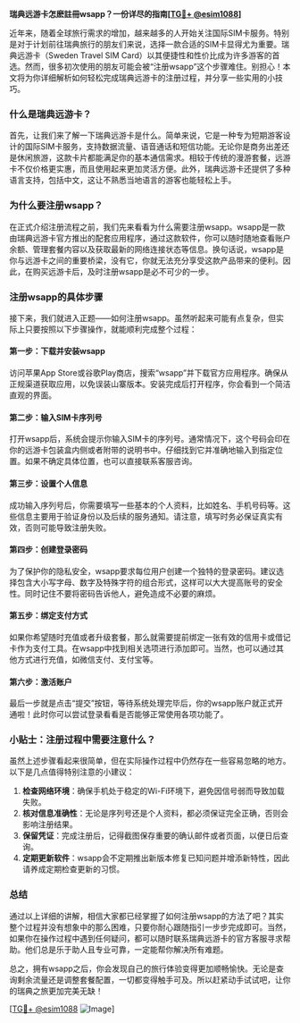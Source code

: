 **瑞典远游卡怎麽註冊wsapp？一份详尽的指南[[TG💪+ @esim1088](https://t.me/s/esim1088)]**

近年来，随着全球旅行需求的增加，越来越多的人开始关注国际SIM卡服务。特别是对于计划前往瑞典旅行的朋友们来说，选择一款合适的SIM卡显得尤为重要。瑞典远游卡（Sweden Travel SIM Card）以其便捷性和性价比成为许多游客的首选。然而，很多初次使用的朋友可能会被“注册wsapp”这个步骤难住。别担心！本文将为你详细解析如何轻松完成瑞典远游卡的注册过程，并分享一些实用的小技巧。

### 什么是瑞典远游卡？

首先，让我们来了解一下瑞典远游卡是什么。简单来说，它是一种专为短期游客设计的国际SIM卡服务，支持数据流量、语音通话和短信功能。无论你是商务出差还是休闲旅游，这款卡片都能满足你的基本通信需求。相较于传统的漫游套餐，远游卡不仅价格更实惠，而且使用起来更加灵活方便。此外，瑞典远游卡还提供了多种语言支持，包括中文，这让不熟悉当地语言的游客也能轻松上手。

### 为什么要注册wsapp？

在正式介绍注册流程之前，我们先来看看为什么需要注册wsapp。wsapp是一款由瑞典远游卡官方推出的配套应用程序，通过这款软件，你可以随时随地查看账户余额、管理套餐内容以及获取最新的网络连接状态等信息。换句话说，wsapp是你与远游卡之间的重要桥梁，没有它，你就无法充分享受这款产品带来的便利。因此，在购买远游卡后，及时注册wsapp是必不可少的一步。

### 注册wsapp的具体步骤

接下来，我们就进入正题——如何注册wsapp。虽然听起来可能有点复杂，但实际上只要按照以下步骤操作，就能顺利完成整个过程：

#### 第一步：下载并安装wsapp
访问苹果App Store或谷歌Play商店，搜索“wsapp”并下载官方应用程序。确保从正规渠道获取应用，以免误装山寨版本。安装完成后打开程序，你会看到一个简洁直观的界面。

#### 第二步：输入SIM卡序列号
打开wsapp后，系统会提示你输入SIM卡的序列号。通常情况下，这个号码会印在你的远游卡包装盒内侧或者附带的说明书中。仔细找到它并准确地输入到指定位置。如果不确定具体位置，也可以直接联系客服咨询。

#### 第三步：设置个人信息
成功输入序列号后，你需要填写一些基本的个人资料，比如姓名、手机号码等。这些信息主要用于验证身份以及后续的服务通知。请注意，填写时务必保证真实有效，否则可能导致注册失败。

#### 第四步：创建登录密码
为了保护你的隐私安全，wsapp要求每位用户创建一个独特的登录密码。建议选择包含大小写字母、数字及特殊字符的组合形式，这样可以大大提高账号的安全性。同时记住不要将密码告诉他人，避免造成不必要的麻烦。

#### 第五步：绑定支付方式
如果你希望随时充值或者升级套餐，那么就需要提前绑定一张有效的信用卡或借记卡作为支付工具。在wsapp中找到相关选项进行添加即可。当然，也可以通过其他方式进行充值，如微信支付、支付宝等。

#### 第六步：激活账户
最后一步就是点击“提交”按钮，等待系统处理完毕后，你的wsapp账户就正式开通啦！此时你可以尝试登录看看是否能够正常使用各项功能了。

### 小贴士：注册过程中需要注意什么？

虽然上述步骤看起来很简单，但在实际操作过程中仍然存在一些容易忽略的地方。以下是几点值得特别注意的小建议：

1. **检查网络环境**：确保手机处于稳定的Wi-Fi环境下，避免因信号弱而导致加载失败。
2. **核对信息准确性**：无论是序列号还是个人资料，都必须保证完全正确，否则会影响注册结果。
3. **保留凭证**：完成注册后，记得截图保存重要的确认邮件或者页面，以便日后查询。
4. **定期更新软件**：wsapp会不定期推出新版本修复已知问题并增添新特性，因此请养成定期检查更新的习惯。

### 总结

通过以上详细的讲解，相信大家都已经掌握了如何注册wsapp的方法了吧？其实整个过程并没有想象中的那么困难，只要你耐心跟随指引一步步完成即可。当然，如果你在操作过程中遇到任何疑问，都可以随时联系瑞典远游卡的官方客服寻求帮助。他们总是乐于助人且专业可靠，一定能帮你解决所有难题。

总之，拥有wsapp之后，你会发现自己的旅行体验变得更加顺畅愉快。无论是查询剩余流量还是调整套餐配置，一切都变得触手可及。所以赶紧动手试试吧，让你的瑞典之旅更加完美无缺！

[[TG💪+ @esim1088](https://t.me/s/esim1088) ![Image](https://i.postimg.cc/4NQfJmqS/Snipaste-2025-05-13-00-14-12.png)]